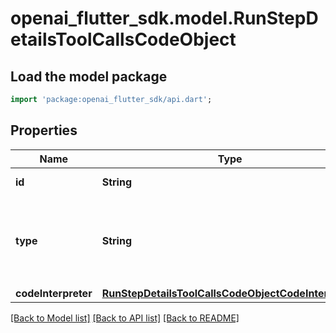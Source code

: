 # openai_flutter_sdk.model.RunStepDetailsToolCallsCodeObject

## Load the model package
```dart
import 'package:openai_flutter_sdk/api.dart';
```

## Properties
Name | Type | Description | Notes
------------ | ------------- | ------------- | -------------
**id** | **String** | The ID of the tool call. | 
**type** | **String** | The type of tool call. This is always going to be `code_interpreter` for this type of tool call. | 
**codeInterpreter** | [**RunStepDetailsToolCallsCodeObjectCodeInterpreter**](RunStepDetailsToolCallsCodeObjectCodeInterpreter.md) |  | 

[[Back to Model list]](../README.md#documentation-for-models) [[Back to API list]](../README.md#documentation-for-api-endpoints) [[Back to README]](../README.md)


